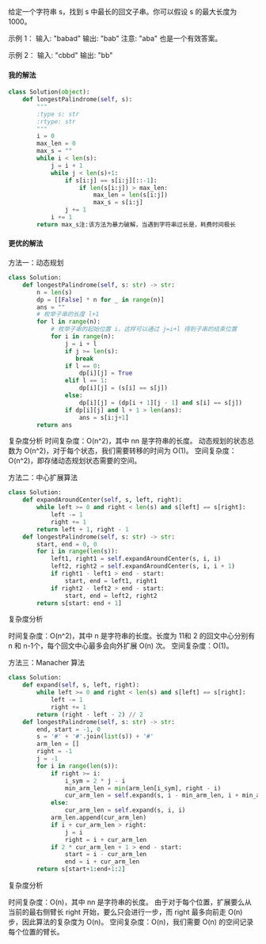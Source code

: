 给定一个字符串 s，找到 s 中最长的回文子串。你可以假设 s 的最大长度为 1000。

示例 1：
输入: "babad"
输出: "bab"
注意: "aba" 也是一个有效答案。

示例 2：
输入: "cbbd"
输出: "bb"

#### 我的解法

```python
class Solution(object):
    def longestPalindrome(self, s):
        """
        :type s: str
        :rtype: str
        """
        i = 0
        max_len = 0
        max_s = ""
        while i < len(s):
            j = i + 1
            while j < len(s)+1:
                if s[i:j] == s[i:j][::-1]:
                    if len(s[i:j]) > max_len:
                        max_len = len(s[i:j])
                        max_s = s[i:j]
                j += 1
            i += 1
        return max_s注:该方法为暴力破解，当遇到字符串过长是，耗费时间极长
```

#### 更优的解法

方法一：动态规划

```python
class Solution:
    def longestPalindrome(self, s: str) -> str:
        n = len(s)
        dp = [[False] * n for _ in range(n)]
        ans = ""
        # 枚举子串的长度 l+1
        for l in range(n):
            # 枚举子串的起始位置 i，这样可以通过 j=i+l 得到子串的结束位置
            for i in range(n):
                j = i + l
                if j >= len(s):
                   break
                if l == 0:
                    dp[i][j] = True
                elif l == 1:
                    dp[i][j] = (s[i] == s[j])
                else:
                    dp[i][j] = (dp[i + 1][j - 1] and s[i] == s[j])
                if dp[i][j] and l + 1 > len(ans):
                    ans = s[i:j+1]
        return ans
```



复杂度分析
时间复杂度：O(n^2)，其中 nn 是字符串的长度。
动态规划的状态总数为 O(n^2)，对于每个状态，我们需要转移的时间为 O(1)。
空间复杂度：O(n^2)，即存储动态规划状态需要的空间。

方法二：中心扩展算法

```python
class Solution:
    def expandAroundCenter(self, s, left, right):
        while left >= 0 and right < len(s) and s[left] == s[right]:
            left -= 1
            right += 1
        return left + 1, right - 1
    def longestPalindrome(self, s: str) -> str:
        start, end = 0, 0
        for i in range(len(s)):
            left1, right1 = self.expandAroundCenter(s, i, i)
            left2, right2 = self.expandAroundCenter(s, i, i + 1)
            if right1 - left1 > end - start:
                start, end = left1, right1
            if right2 - left2 > end - start:
                start, end = left2, right2
        return s[start: end + 1]
```


复杂度分析

时间复杂度：O(n^2)，其中 n 是字符串的长度。长度为 11和 2 的回文中心分别有 n 和 n-1个，每个回文中心最多会向外扩展 O(n) 次。
空间复杂度：O(1)。

方法三：Manacher 算法

```python
class Solution:
    def expand(self, s, left, right):
        while left >= 0 and right < len(s) and s[left] == s[right]:
            left -= 1
            right += 1
        return (right - left - 2) // 2
    def longestPalindrome(self, s: str) -> str:
        end, start = -1, 0
        s = '#' + '#'.join(list(s)) + '#'
        arm_len = []
        right = -1
        j = -1
        for i in range(len(s)):
            if right >= i:
                i_sym = 2 * j - i
                min_arm_len = min(arm_len[i_sym], right - i)
                cur_arm_len = self.expand(s, i - min_arm_len, i + min_arm_len)
            else:
                cur_arm_len = self.expand(s, i, i)
            arm_len.append(cur_arm_len)
            if i + cur_arm_len > right:
                j = i
                right = i + cur_arm_len
            if 2 * cur_arm_len + 1 > end - start:
                start = i - cur_arm_len
                end = i + cur_arm_len
        return s[start+1:end+1:2]
```

复杂度分析

时间复杂度：O(n)，其中 nn 是字符串的长度。
由于对于每个位置，扩展要么从当前的最右侧臂长 right 开始，要么只会进行一步，而 right 最多向前走 O(n) 步，因此算法的复杂度为 O(n)。
空间复杂度：O(n)，我们需要 O(n) 的空间记录每个位置的臂长。
